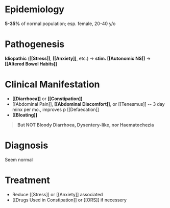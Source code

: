 # Epidemiology
**5-35%** of normal population; esp. female, 20-40 y/o

# Pathogenesis
**Idiopathic** (**[[Stress]]**, **[[Anxiety]]**, etc.) -> **stim. [[Autonomic NS]]** -> **[[Altered Bowel Habits]]** 

# Clinical Manifestation
- **[[Diarrhoea]]** or **[[Constipation]]**
- [[Abdominal Pain]], **[[Abdominal Discomfort]]**, or [[Tenesmus]] -- 3 day minx per mo., improves p [[Defaecation]]
- **[[Bloating]]**
> **But NOT Bloody Diarrhoea, Dysentery-like, nor Haematochezia**

# Diagnosis
Seem normal

# Treatment
- Reduce [[Stress]] or [[Anxiety]] associated
- [[Drugs Used in Constipation]] or [[ORS]] if necessery